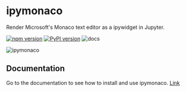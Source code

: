 ipymonaco
=========

Render Microsoft's Monaco text editor as a ipywidget in Jupyter.

[![npm version](https://badge.fury.io/js/ipymonaco.svg)](https://badge.fury.io/js/ipymonaco) 
[![PyPI version](https://badge.fury.io/py/ipymonaco.svg)](https://badge.fury.io/py/ipymonaco)
![docs](https://github.com/sodennis/ipymonaco/workflows/docs/badge.svg)

![ipymonaco](https://sodennis.github.io/ipymonaco/ipymonaco.png)

Documentation
-------------
Go to the documentation to see how to install and use ipymonaco. [Link](https://sodennis.github.io/ipymonaco/)

